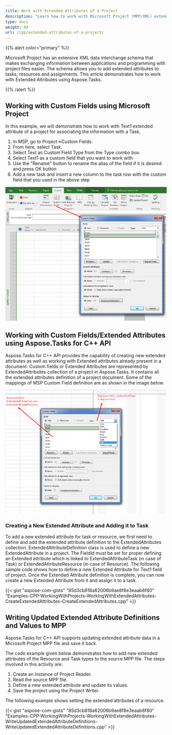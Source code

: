 ```yaml
---
title: Work with Extended Attributes of a Project
description: "Learn how to work with Microsoft Project (MPP/XML) extended attributes using Aspose.Tasks for C++."
type: docs
weight: 80
url: /cpp/extended-attributes-of-a-project/
---
```


{{% alert color="primary" %}}

Microsoft Project has an extensive XML data interchange schema that makes exchanging information between applications and programming with project files easier. The schema allows you to add extended attributes to tasks, resources and assignments. This article demonstrates how to work with Extended Attributes using Aspose.Tasks.

{{% /alert %}}

## **Working with Custom Fields using Microsoft Project**
In this example, we will demonstrate how to work with Text1 extended attribute of a project for associating the information with a Task.

1. In MSP, go to Project->Custom Fields.
2. From here, select Task.
3. Select Text as Custom Field Type from the Type combo box.
4. Select Text1 as a custom field that you want to work with
5. Use the "Rename" button to rename the alias of the field if it is desired and press OK button
6. Add a new task and insert a new column to the task row with the custom field that you used in the above step

![open extended attributes in Microsoft Project](working-with-extended-attributes-of-a-project_1.png)

## **Working with Custom Fields/Extended Attributes using Aspose.Tasks for C++ API**
Aspose.Tasks for C++ API provides the capability of creating new extended attributes as well as working with Extended attributes already present in a document. Custom fields or Extended Attributes are represented by ExtendedAttributes collection of a project in Aspose.Tasks. It contains all the extended attributes definition of a project document. Some of the mappings of MSP Custom Field definition are as shown in the image below.

![edit extended attributes in Microsoft Project](extended-attributes-of-a-project_1.png)

### **Creating a New Extended Attribute and Adding it to Task**
To add a new extended attribute for task or resource, we first need to define and add the extended attribute definition to the ExtendedAttributes collection. ExtendedAttributeDefinition class is used to define a new ExtendedAttribute in a project. The FieldId must be set for proper defining an Extended attribute which is linked to ExtendedAttributeTask (in case of Task) or ExtendedAttributeResource (in case of Resource). The following sample code shows how to define a new Extended Attribute for Text1 field of project. Once the Extended Attribute definition is complete, you can now create a new Extended Attribute from it and assign it to a task.

{{< gist "aspose-com-gists" "85d3cb818a62006b9ae8f8e3eaab6f80" "Examples-CPP-WorkingWithProjects-WorkingWithExtendedAttributes-CreateExtendedAttributes-CreateExtendedAttributes.cpp" >}}

## **Writing Updated Extended Attribute Definitions and Values to MPP**
Aspose.Tasks for C++ API supports updating extended attribute data in a Microsoft Project MPP file and save it back.

The code example given below demonstrates how to add new extended attributes of the Resource and Task types to the source MPP file. The steps involved in this activity are:

1. Create an instance of Project Reader.
2. Read the source MPP file.
3. Define a new extended attribute and update its values.
4. Save the project using the Project Writer.

The following example shows setting the extended attributes of a resource.

{{< gist "aspose-com-gists" "85d3cb818a62006b9ae8f8e3eaab6f80" "Examples-CPP-WorkingWithProjects-WorkingWithExtendedAttributes-WriteUpdatedExtendedAttributeDefinitions-WriteUpdatedExtendedAttributeDefinitions.cpp" >}}

